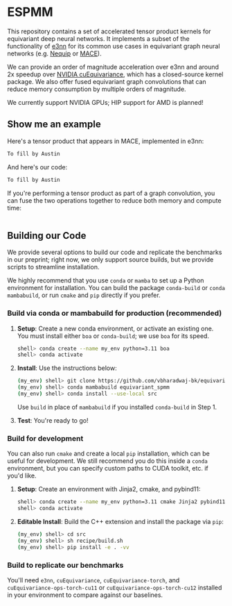 # ESPMM
This repository contains a set of accelerated tensor product 
kernels for equivariant deep neural networks. It implements
a subset of the functionality of [e3nn](https://e3nn.org/)
for its common use cases in equivariant graph neural networks
(e.g. [Nequip](https://github.com/mir-group/nequip) or
[MACE](https://github.com/ACEsuit/mace)). 

We can provide an order of magnitude acceleration over e3nn
and around 2x speedup over 
[NVIDIA cuEquivariance](https://github.com/NVIDIA/cuEquivariance),
which has a closed-source kernel package. We also offer fused
equivariant graph convolutions that can reduce memory consumption 
by multiple orders of magnitude.

We currently support NVIDIA GPUs; HIP support for AMD is planned! 

## Show me an example 
Here's a tensor product that appears in MACE, implemented in
e3nn: 

```python
To fill by Austin
```

And here's our code:

```python
To fill by Austin
```

If you're performing a tensor product as part of a graph 
convolution, you can fuse the two operations together to reduce both memory and compute time: 

```
```


## Building our Code
We provide several options to build our code and replicate
the benchmarks in our preprint; right now, we only support
source builds, but we provide scripts to streamline installation.

We highly recommend that you use
`conda` or `mamba` to set up a Python environment for installation.
You can build the package `conda-build` or
`conda mambabuild`, or run `cmake` and `pip` directly if you prefer. 

### Build via conda or mambabuild for production (recommended)
1. **Setup**: Create a new conda environment, or activate an existing one.
You must install either `boa` or `conda-build`; we 
use `boa` for its speed. 
    ```bash
    shell> conda create --name my_env python=3.11 boa
    shell> conda activate 
    ``` 

2. **Install**: Use the instructions
below: 
    ```bash
    (my_env) shell> git clone https://github.com/vbharadwaj-bk/equivariant_spmm.git
    (my_env) shell> conda mambabuild equivariant_spmm 
    (my_env) shell> conda install --use-local src 
    ```

    Use `build` in place of `mambabuild` if you
    installed `conda-build` in Step 1.

3. **Test**: You're ready to go!

### Build for development
You can also run `cmake` and create a local
`pip` installation, which can be useful
for development. We still recommend
you do this inside a `conda` environment,
but you can specify custom paths to
CUDA toolkit, etc. if you'd like. 

1. **Setup**: Create an environment with Jinja2, cmake, and pybind11: 
    ```bash
    shell> conda create --name my_env python=3.11 cmake Jinja2 pybind11
    shell> conda activate 
    ``` 

2. **Editable Install**: Build the C++ extension and install the package via `pip`: 
    ```bash
    (my_env) shell> cd src 
    (my_env) shell> sh recipe/build.sh 
    (my_env) shell> pip install -e . -vv 
    ``` 

### Build to replicate our benchmarks 
You'll need `e3nn`, `cuEquivariance`,
`cuEquivariance-torch`, and
`cuEquivariance-ops-torch-cu11` or 
`cuEquivariance-ops-torch-cu12` 
installed in your environment
to compare against our baselines.